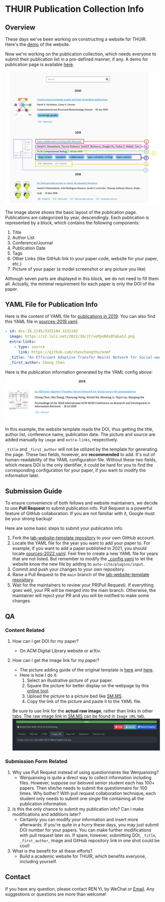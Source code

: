 # THUIR Publication Collection Info
## Overview
These days we've been working on constructing a website for THUIR. Here's the [demo](https://thuir.github.io/lab-website-template/) of the website.

Now we're working on the publication collection, which needs everyone to submit their publication list in a pre-defined manner, if any. A demo for publication page is available [here](https://thuir.github.io/lab-website-template/publications/). 

![publication-illustration](_fig/publication-illustration.jpeg)

The image above shows the basic layout of the publication page. Publications are categorized by year, descendingly. Each publication is represented by a block, which contains the following components:
1. Title
2. Author List
3. Conference/Journal
4. Publication Date
5. Tags
6. Other Links (like GitHub link to your paper code, website for your paper, etc.)
7. Picture of your paper (a model screenshot or any picture you like)

Although seven parts are displayed in this block, we do not need to fill them all. Actually, the minimal requirement for each paper is only the DOI of the paper.

## YAML File for Publication Info
Here is the content of YAML file for [publications in 2019](https://thuir.github.io/lab-website-template/publications/#2019). You can also find this YAML file in [sources-2019.yaml](https://github.com/THUIR/lab-website-template/blob/main/_data/sources-2019.yaml).

```yaml
- id: doi:10.1145/3331184.3331192
  image: https://s2.loli.net/2022/10/27/voPpnRds8YqGaSJ.png
  extra-links:
    - type: source
      link: https://github.com/chenchongthu/enmf
  _title: "An Efficient Adaptive Transfer Neural Network for Social-aware Recommendation"
  _first_author: Chong Chen
```

Here is the publication information generated by the YAML config above:
![enmf-block-demo](_fig/publication-enmf-block.png)

In this example, the website template reads the DOI, thus getting the title, author list, conference name, publication date. The picture and source are added manually by `image` and `extra-links`, respectively.

`_title` and `_first_author` will not be utilized by the template for generating the page. These two fields, however, are **recommended** to add. It's out of human-readability of the YAML configuration file. Without these two fields, which means DOI is the only identifier, it could be hard for you to find the corresponding configuration for your paper, if you want to modify the information later.

## Submission Guide
To ensure convenience of both fellows and website maintainers, we decide to use **Pull Request** to submit publication info. Pull Request is a powerful feature of GitHub collaboration. If you are not familiar with it, Google must be your strong backup! 

Here are some basic steps to submit your publication info:

1. Fork the [lab-website-template repository](https://github.com/THUIR/lab-website-template) to your own GitHub account.
2. Locate the YAML file for the year you want to add your paper to. For example, if you want to add a paper published in 2021, you should locate [sources-2022.yaml](https://github.com/THUIR/lab-website-template/blob/main/_data/sources-2022.yaml). Feel free to create a new YAML file for years that are not listed. But remember to modify the [_config.yaml](https://github.com/THUIR/lab-website-template/blob/main/_config.yaml) to let the website know the new file by adding to `auto-cite/plugins/input`.
3. Commit and push your changes to your own repository.
4. Raise a Pull Request to the `main` branch of the [lab-website-template repository](https://github.com/THUIR/lab-website-template).
5. Wait for the maintainers to review your PR(Pull Request). If everything goes well, your PR will be merged into the main branch. Otherwise, the maintainer will reject your PR and you will be notified to make some changes.

## QA
### Content Related
1. How can I get DOI for my paper?
   - On ACM Digital Library website or arXiv.
2. How can I get the image link for my paper?
   - The picture adding guide of the original template is [here](https://github.com/manubot/catalog#thumbnail-guidelines) and [here](https://github.com/greenelab/lab-website-template/wiki/Tips).
   - Here is how I do it:
     1. Select an illustrative picture of your paper.
     2. Square the picture for better display on the webpage by this [online tool](https://squaremyimage.com).
     3. Upload the picture to a picture bed like [SM.MS](https://smms.app).
     4. Copy the link of the picture and paste it to the YAML file.
   
   Be sure to use link for the **actual raw image**, rather than links in other tabs. The raw image link in [SM.MS](https://smms.app) can be found in `Image URL` tab. ![image-url](_fig/pic-bed-pic-url.png)

### Submission Form Related
1. Why use Pull Request instead of using questionnaires like Wenjuanxing?
   - Wenjuanxing is quite a direct way to collect information including files. However, suppose our beloved senior student each has 100+ papers. Then she/he needs to submit the questionnaire for 100 times. Why bother? With pull request collaboration technique, each student only needs to submit one single file containing all the publication information.
2. Is this the only chance to submit my publication info? Can I make modifications and additions later?
   - Certainly you can modify your information and insert more afterwards. If you're quite in a hurry these days, you may just submit DOI number for your papers. You can make further modifications with pull request later on. If spare, however, submitting DOI, `_title`, `_first_author`, image and GitHub repository link in one shot could be cool!
3. What is the benefit for all these efforts?
   - Build a academic website for THUIR, which benefits everyone, including yourself.

## Contact
If you have any question, please contact REN Yi, by WeChat or [Email](mailto:renyi1006@gmail.com). Any suggestions or questions are more than welcome!
